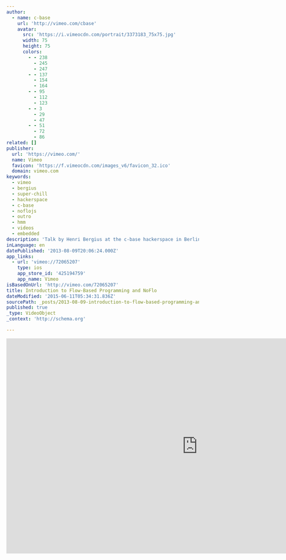 ```yaml
---
author:
  - name: c-base
    url: 'http://vimeo.com/cbase'
    avatar:
      src: 'https://i.vimeocdn.com/portrait/3373183_75x75.jpg'
      width: 75
      height: 75
      colors:
        - - 238
          - 245
          - 247
        - - 137
          - 154
          - 164
        - - 95
          - 112
          - 123
        - - 3
          - 29
          - 47
        - - 51
          - 72
          - 86
related: []
publisher:
  url: 'https://vimeo.com/'
  name: Vimeo
  favicon: 'https://f.vimeocdn.com/images_v6/favicon_32.ico'
  domain: vimeo.com
keywords:
  - vimeo
  - bergius
  - super-chill
  - hackerspace
  - c-base
  - noflojs
  - outro
  - hmm
  - videos
  - embedded
description: 'Talk by Henri Bergius at the c-base hackerspace in Berlin. See http://noflojs.org for more details!'
inLanguage: en
datePublished: '2013-08-09T20:06:24.000Z'
app_links:
  - url: 'vimeo://72065207'
    type: ios
    app_store_id: '425194759'
    app_name: Vimeo
isBasedOnUrl: 'http://vimeo.com/72065207'
title: Introduction to Flow-Based Programming and NoFlo
dateModified: '2015-06-11T05:34:31.836Z'
sourcePath: _posts/2013-08-09-introduction-to-flow-based-programming-and-noflo.md
published: true
_type: VideoObject
_context: 'http://schema.org'

---
```

<iframe src="http://cdn.embedly.com/widgets/media.html?src=https%3A%2F%2Fplayer.vimeo.com%2Fvideo%2F72065207&amp;url=https%3A%2F%2Fvimeo.com%2F72065207&amp;image=http%3A%2F%2Fi.vimeocdn.com%2Fvideo%2F445823533_1280.jpg&amp;key=b7d04c9b404c499eba89ee7072e1c4f7&amp;type=text%2Fhtml&amp;schema=vimeo" width="1000" height="563" scrolling="no" frameborder="0" allowfullscreen="allowfullscreen" style=""></iframe>